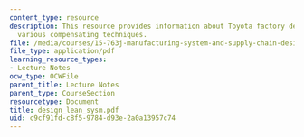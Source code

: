 ```yaml
---
content_type: resource
description: This resource provides information about Toyota factory designers and
  various compensating techniques.
file: /media/courses/15-763j-manufacturing-system-and-supply-chain-design-spring-2005/c9cf91fdc8f59784d93e2a0a13957c74_design_lean_sysm.pdf
file_type: application/pdf
learning_resource_types:
- Lecture Notes
ocw_type: OCWFile
parent_title: Lecture Notes
parent_type: CourseSection
resourcetype: Document
title: design_lean_sysm.pdf
uid: c9cf91fd-c8f5-9784-d93e-2a0a13957c74
---
```

